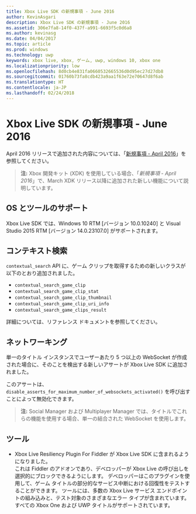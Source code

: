 ```yaml
---
title: Xbox Live SDK の新規事項 - June 2016
author: KevinAsgari
description: Xbox Live SDK の新規事項 - June 2016
ms.assetid: 306e7fa8-14f0-437f-a991-6693f5c0d6a8
ms.author: kevinasg
ms.date: 04/04/2017
ms.topic: article
ms.prod: windows
ms.technology: uwp
keywords: xbox live, xbox, ゲーム, uwp, windows 10, xbox one
ms.localizationpriority: low
ms.openlocfilehash: 8d0cb4e831fa0660532665536d0d95ec27d27db8
ms.sourcegitcommit: 01760b73fa8cdb423a9aa1f63e72e70647d8f6ab
ms.translationtype: HT
ms.contentlocale: ja-JP
ms.lasthandoff: 02/24/2018
---
```

# <a name="whats-new-for-the-xbox-live-sdk---june-2016"></a>Xbox Live SDK の新規事項 - June 2016

April 2016 リリースで追加された内容については、「[新規事項 - April 2016](1604-whats-new.md)」を参照してください。

> **注:** Xbox 開発キット (XDK) を使用している場合、「*新規事項 - April 2016*」で、March XDK リリース以降に追加された新しい機能について説明しています。

## <a name="os-and-tool-support"></a>OS とツールのサポート
Xbox Live SDK では、Windows 10 RTM [バージョン 10.0.10240] と Visual Studio 2015 RTM [バージョン 14.0.23107.0] がサポートされます。

## <a name="contextual-search"></a>コンテキスト検索
`contextual_search` API に、ゲーム クリップを取得するための新しいクラスが以下のとおり追加されました。

* `contextual_search_game_clip`
* `contextual_search_game_clip_stat`
* `contextual_search_game_clip_thumbnail`
* `contextual_search_game_clip_uri_info`
* `contextual_search_game_clips_result`

詳細については、リファレンス ドキュメントを参照してください。

## <a name="networking"></a>ネットワーキング
単一のタイトル インスタンスでユーザーあたり 5 つ以上の WebSocket が作成された場合に、そのことを検出する新しいアサートが Xbox Live SDK に追加されました。

このアサートは、`disable_asserts_for_maximum_number_of_websockets_activated()` を呼び出すことによって無効化できます。

> **注:** Social Manager および Multiplayer Manager では、タイトルでこれらの機能を使用する場合、単一の結合された WebSocket を使用します。

## <a name="tools"></a>ツール
* Xbox Live Resiliency Plugin For Fiddler が Xbox Live SDK に含まれるようになりました。  
これは Fiddler のアドオンであり、デベロッパーが Xbox Live の呼び出しを選択的にブロックできるようにします。
デベロッパーはこのプラグインを使用して、ゲーム タイトルの部分的なサービス中断における回復性をテストすることができます。
ツールには、多数の Xbox Live サービス エンドポイントの組み込みと、テスト対象のさまざまなエラー タイプが含まれています。
すべての Xbox One および UWP タイトルがサポートされています。
